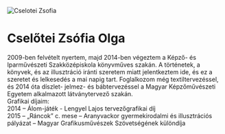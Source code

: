 ﻿![Cselotei Zsofia](images/cszs.jpg)

# Cselőtei Zsófia Olga

2009-ben felvételt nyertem, majd 2014-ben végeztem a Képző- és Iparművészeti Szakközépiskola könyvműves szakán. 
A történetek, a könyvek, és az illusztráció iránti szeretem miatt jelentkeztem ide, és ez a szeretet és lelkesedés a mai napig tart. 
Foglalkozom még textiltervezéssel, és 2014 óta díszlet- jelmez- és bábtervezéssel a Magyar Képzőművészeti Egyetem alkalmazott látványtervező szakán.  
Grafikai díjaim:  
2014 – Álom-játék - Lengyel Lajos tervezőgrafikai díj  
2015 – „Ráncok” c. mese – Aranyvackor gyermekirodalmi és illusztrációs pályázat – Magyar Grafikusművészek Szövetségének különdíja  